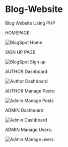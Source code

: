 # Blog-Website
 Blog Website Using PHP 
 
HOMEPAGE:

![BlogSpot   Home](https://user-images.githubusercontent.com/81369580/128605031-a0efb857-06a9-47e0-abb7-47414961ba87.png)


SIGN UP PAGE: 

![BlogSpot   Sign up](https://user-images.githubusercontent.com/81369580/128605039-dffa9ae1-5b28-4aa1-80c2-705ce719d5c6.png)


AUTHOR Dashboard:

![Author  Dashboard ](https://user-images.githubusercontent.com/81369580/128605046-34ac7fcf-a4c9-41a2-8311-8d463626b149.png)


AUTHOR Manage Posts:

![Admin   Manage Posts](https://user-images.githubusercontent.com/81369580/128605056-848e225c-2fde-4218-8c54-f5d0b4b5c0cf.png)


ADMIN Dashboard:

![Admin   Dashboard](https://user-images.githubusercontent.com/81369580/128605064-ae7c9172-bdfd-4c5f-afee-d0778d295cb8.png)


ADMIN Manage Users:

![Admin   Manage users](https://user-images.githubusercontent.com/81369580/128605068-58a9b4cb-7e15-497f-a72d-fc6a9719c33e.png)

